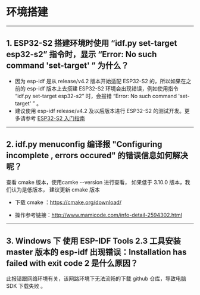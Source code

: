 # 环境搭建

<style>
body {counter-reset: h2}
  h2 {counter-reset: h3}
  h2:before {counter-increment: h2; content: counter(h2) ". "}
  h3:before {counter-increment: h3; content: counter(h2) "." counter(h3) ". "}
  h2.nocount:before, h3.nocount:before, { content: ""; counter-increment: none }
</style>

---

## ESP32-S2 搭建环境时使用 “idf.py set-target esp32-s2” 指令时，显示 “Error: No such command 'set-target' ” 为什么？

- 因为 esp-idf 是从 release/v4.2 版本开始适配 ESP32-S2 的，所以如果在之前的 esp-idf 版本上去搭建 ESP32-S2 环境会出现错误，例如使用指令 “idf.py set-target esp32-s2” 时，会报错 “Error: No such command 'set-target' ” 。
- 建议使用 esp-idf release/v4.2 及以后版本进行 ESP32-S2 的测试开发。更多请参考 [ESP32-S2 入门指南](https://docs.espressif.com/projects/esp-idf/en/latest/esp32s2/get-started/)

---

## idf.py menuconfig 编译报 "Configuring incomplete , errors occured" 的错误信息如何解决呢？

查看 cmake 版本，使用camke --version 进行查看， 如果低于 3.10.0 版本，我们认为是低版本， 建议更新 cmake 版本

- 下载 cmake ：https://cmake.org/download/

- 操作参考链接：http://www.mamicode.com/info-detail-2594302.html

---
 
## Windows 下 使用 ESP-IDF Tools 2.3 工具安装 master 版本的 esp-idf 出现错误：Installation has failed with exit code 2 是什么原因？

此报错跟网络环境有关，该网路环境下无法流畅的下载 github 仓库，导致电脑 SDK 下载失败 。
